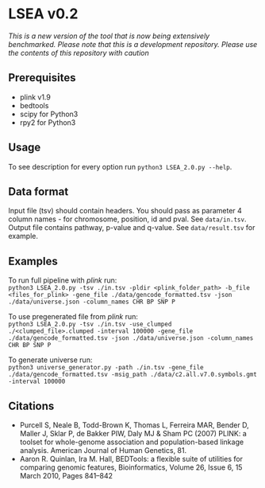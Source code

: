 # LSEA v0.2

*This is a new version of the tool that is now being extensively benchmarked. Please note that this is a development repository. Please use the contents of this repository with caution*

## Prerequisites
- plink v1.9
- bedtools
- scipy for Python3
- rpy2 for Python3

## Usage

To see description for every option run `python3 LSEA_2.0.py --help`.

## Data format

Input file (tsv) should contain headers. You should pass as parameter 4 column names - for chromosome, position, id and pval. See  `data/in.tsv`.
Output file contains pathway, p-value and q-value. See `data/result.tsv` for example.

## Examples
To run full pipeline with *plink* run:  
`
python3 LSEA_2.0.py -tsv ./in.tsv -pldir <plink_folder_path> -b_file <files_for_plink> -gene_file ./data/gencode_formatted.tsv -json ./data/universe.json -column_names CHR BP SNP P
`


To use pregenerated file from *plink* run:  
`
python3 LSEA_2.0.py -tsv ./in.tsv -use_clumped ./<clumped_file>.clumped -interval 100000 -gene_file ./data/gencode_formatted.tsv -json ./data/universe.json -column_names CHR BP SNP P
`  

To generate universe run:  
`
python3 universe_generator.py -path ./in.tsv -gene_file ./data/gencode_formatted.tsv -msig_path ./data/c2.all.v7.0.symbols.gmt  -interval 100000
`
## Citations

- Purcell S, Neale B, Todd-Brown K, Thomas L, Ferreira MAR, Bender D, Maller J, Sklar P, de Bakker PIW, Daly MJ & Sham PC (2007) PLINK: a toolset for whole-genome association and population-based linkage analysis. American Journal of Human Genetics, 81.
- Aaron R. Quinlan, Ira M. Hall, BEDTools: a flexible suite of utilities for comparing genomic features, Bioinformatics, Volume 26, Issue 6, 15 March 2010, Pages 841–842
